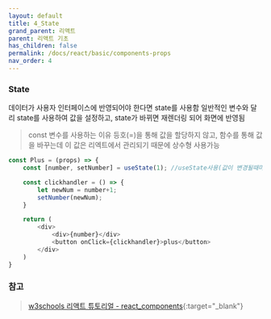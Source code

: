 ```yaml
---
layout: default
title: 4_State
grand_parent: 리액트
parent: 리액트 기초
has_children: false
permalink: /docs/react/basic/components-props
nav_order: 4
---
```




### **State**  
데이터가 사용자 인터페이스에 반영되어야 한다면  state를 사용함
일반적인 변수와 달리 state를 사용하여 값을 설정하고, state가 바뀌면 재렌더링 되어 화면에 반영됨


>const 변수를 사용하는 이유
>등호(=)을 통해 값을 할당하지 않고, 함수를 통해 값을 바꾸는데
>이 값은 리엑트에서 관리되기 때문에 상수형 사용가능


```js
const Plus = (props) => {
    const [number, setNumber] = useState(1); //useState사용(값이 변경될때마다 해당 컴포넌트 재렌더링)

    const clickhandler = () => {
        let newNum = number+1;
        setNumber(newNum);
    }

    return (
        <div>
            <div>{number}</div>
            <button onClick={clickhandler}>plus</button>
        </div>
    )
}
```


### **참고**
> [w3schools 리액트 튜토리얼 - react_components](https://www.w3schools.com/REACT/react_components.asp){:target="_blank"}


